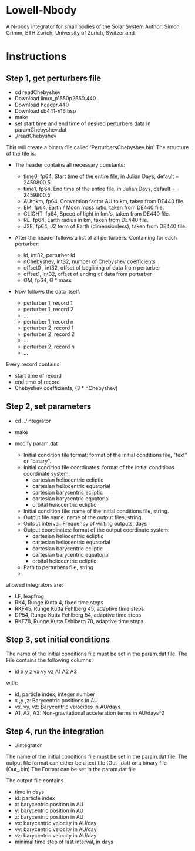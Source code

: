# Lowell-Nbody

A N-body integrator for small bodies of the Solar System
Author: Simon Grimm, ETH Zürich, University of Zürich, Switzerland


# Instructions #

## Step 1, get perturbers file ##

- cd readChebyshev
- Download linux_p1550p2650.440 
- Download header.440
- Download sb441-n16.bsp
- make
- set start time and end time of desired perturbers data in paramChebyshev.dat
- ./readChebyshev


This will create a binary file called 'PerturbersChebyshev.bin'
The structure of the file is:

- The header contains all necessary constants:

  - time0,   fp64, Start time of the entire file, in Julian Days, default = 2450800.5. 
  - time1,   fp64, End time of the entire file, in Julian Days, default = 2459800.5
  - AUtokm,  fp64, Conversion factor AU to km, taken from DE440 file.
  - EM,      fp64, Earth / Moon mass ratio, taken from DE440 file.
  - CLIGHT,  fp64, Speed of light in km/s, taken from DE440 file.
  - RE,      fp64, Earth radius in km, taken from DE440 file.
  - J2E,     fp64, J2 term of Earth (dimensionless), taken from DE440 file.

- After the header follows a list of all perturbers. Containing for each perturber:

  - id,         int32, perturber id
  - nChebyshev, int32, number of Chebyshev coefficients
  - offset0 ,   int32, offset of begiining of data from perturber
  - offset1,    int32, offset of ending of data from perturber
  - GM,         fp64,  G * mass 

- Now follows the data itself. 

  - perturber 1, record 1
  - perturber 1, record 2
  - ...
  - perturber 1, record n
  - perturber 2, record 1
  - perturber 2, record 2
  - ...
  - perturber 2, record n
  - ...

Every record contains

  - start time of record
  - end time of record
  - Chebyshev coefficients, (3 * nChebyshev)


## Step 2, set parameters ##

- cd ../integrator
- make
- modify param.dat

  - Initial condition file format:  format of the initial conditions file, "text" or "binary".
  - Initial condition file coordinates:  format of the initial conditions coordinate system:
    - cartesian heliocentric ecliptic
    - cartesian heliocentric equatorial
    - cartesian barycentric ecliptic
    - cartesian barycentric equatorial
    - orbital heliocentric ecliptic
  - Initial condition file: name of the initial conditions file, string.
  - Output file name: name of the output files, string.
  - Output Interval: Frequency of writing outputs, days
  - Output coordinates: format of the output coordinate system:
    - cartesian heliocentric ecliptic
    - cartesian heliocentric equatorial
    - cartesian barycentric ecliptic
    - cartesian barycentric equatorial
    - orbital heliocentric ecliptic
  - Path to perturbers file, string
  - 
allowed integrators are:

  - LF, leapfrog 
  - RK4, Runge Kutta 4, fixed time steps
  - RKF45, Runge Kutta Fehlberg 45, adaptive time steps
  - DP54, Runge Kutta Fehlberg 54, adaptive time steps
  - RKF78, Runge Kutta Fehlberg 78, adaptive time steps

## Step 3, set initial conditions ##

The name of the initial conditions file must be set in the param.dat file.
The File contains the following columns:

- id x y z vx vy vz A1 A2 A3

with:
- id, particle index, integer number
- x ,y ,z: Barycentric positions in AU
- vx, vy, vz: Barycentric velocities in AU/days
- A1, A2, A3: Non-gravitational acceleration terms in AU/days^2

## Step 4, run the integration ##

- ./integrator

The name of the initial conditions file must be set in the param.dat file.
The output file format can either be a text file (Out_<name>.dat) or a binary file (Out_<name>.bin)
The Format can be set in the param.dat file


The output file contains 
- time in days
- id: particle index 
- x: barycentric position in AU
- y: barycentric position in AU
- z: barycentric position in AU
- vx: barycentric velocity in AU/day
- vy: barycentric velocity in AU/day
- vz: barycentric velocity in AU/day
- minimal time step of last interval, in days

<!---
## Step 5 compare the results with JPL ##
- combine the output files with

cat Out* > out< name >_h.dat

e.g. cat Out* > outIcarus_h.dat

-run python3 compare.py < name > > diff< name >.dat

e.g. python3 compare.py Icarus > diffIcarus.dat

This produces a file with the difference between the real positions from JPL and the integration.
The file contains two columns:
-- time in day
-- difference in meters
-->

